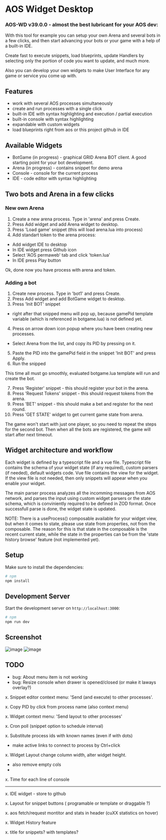 # AOS Widget Desktop

### AOS-WD v39.0.0 - almost the best lubricant for your AOS dev:

With this tool for example you can setup your own Arena and several bots in a few clicks,
and then start advancing your bots or your game with a help of a built-in IDE.

Create fast to execute snippets, load blueprints, update Handlers by selecting only
the portion of code you want to update, and much more.

Also you can develop your own widgets to make User Interface for any game or service you come up with.

## Features

- work with several AOS processes simultaneously
- create and run processes with a single click
- built-in IDE with syntax highlighting and execution / partial execution
- built-in console with syntax highlighting
- expandable with custom widgets
- load blueprints right from aos or this project github in IDE

## Available Widgets

- BotGame (in progress) - graphical GRID Arena BOT client. A good starting point for your bot development.
- Arena (in progress) - contains snippet for demo arena
- Console - console for the current process
- IDE - code editor with syntax highlighting


## Two bots and Arena in a few clicks

### New own Arena

1. Create a new arena process. Type in 'arena' and press Create.
2. Press Add widget and add Arena widget to desktop.
3. Press 'Load game' snippet (this will load arena.lua into process)
4. Add standart token to the arena process:
 - Add widget IDE to desktop
 - In IDE widget press Github icon
 - Select 'AOS permaweb' tab and click 'token.lua'
 - In IDE press Play button

Ok, done now you have process with arena and token.

### Adding a bot

1. Create new process. Type in 'bot1' and press Create.
2. Press Add widget and add BotGame widget to desktop.
3. Press 'Init BOT' snippet
 - right after that snipped menu will pop up, because gamePid template variable
 (which is referenced in botgame.lua) is not defined yet.
4. Press on arrow down icon popup where you have been creating new processes.
 - Select Arena from the list, and copy its PID by pressing on it.
5. Paste the PID into the gamePid field in the snippet 'Init BOT' and press Apply.
6. Run the snipped

This time all must go smoothly, evaluated botgame.lua template will run and create the bot.

7. Press 'Register' snippet - this should register your bot in the arena.
8. Press 'Request Tokens' snippet - this should request tokens from the arena.
9. Press 'BET' snippet - this should make a bet and register for the next round.
10. Press 'GET STATE' widget to get current game state from arena.

The game won't start with just one player, so you need to repeat the steps for the second bot.
Then when all the bots are registered, the game will start after next timeout.

## Widget architecture and workflow

Each widget is defined by a typescript file and a vue file. Typescript file contains the
schema of your widget state (if any required), custom parsers (if needed), default widgets code. Vue file contains the view for the widget. If the view file is not needed, then only snippets will
appear when you enable your widget.

The main parser process analyzes all the incomming messages from AOS network,
and parses the input using custom widget parsers or the state schema, which is conviniently
required to be defined in ZOD format. Once successfull parse is done, the widget state is updated.

NOTE: There is a useProcess() composable available for your widget view, but when it comes to
state, please use state from properties, not from the composable. The reason for this is
that state in the composable is the recent current state, while the state in the properties
can be from the 'state history browse' feature (not implemented yet).


## Setup

Make sure to install the dependencies:

```bash
# npm
npm install
```

## Development Server

Start the development server on `http://localhost:3000`:

```bash
# npm
npm run dev
```

## Screenshot

![image](https://github.com/tsol/aos-wd/assets/1220139/fe73990a-0969-46d6-b596-f9947863704a)
![image](https://github.com/tsol/aos-wd/assets/1220139/84c9ae8f-5f42-4b4e-801e-28d63d8eec62)


## TODO

- bug: About menu item is not working
- bug: Resize console when drawer is opened/closed (or make it laways overlay?)

x. Snippet editor context menu: 'Send (and execute) to other processes'. 

x. Copy PID by click from process name (also context menu)

x. Widget context menu: 'Send layout to other processes'

x. Cron poll (snippet option to schedule interval)

x. Substitute process ids with known names (even if with dots)
 - make active links to connect to process by Ctrl+click

x. Widget Layout change column width, alter widget height.
 - also remove empty cols
 - 

x. Time for each line of console


---

x. IDE widget - store to github

x. Layout for snippet buttons ( programable or template or draggable ?)

x. aos fetch/request montitor and stats in header (cuXX statistics on hover)

x. Widget History feature

x. title for snippets? with templates?



